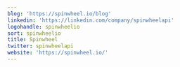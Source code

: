 ```yaml
---
blog: 'https://spinwheel.io/blog'
linkedin: 'https://linkedin.com/company/spinwheelapi'
logohandle: spinwheelio
sort: spinwheelio
title: Spinwheel
twitter: spinwheelapi
website: 'https://spinwheel.io/'
---
```

